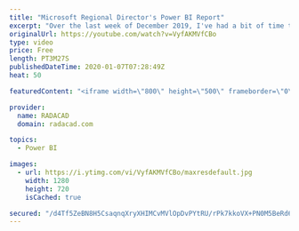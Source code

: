 ```yaml
---
title: "Microsoft Regional Director's Power BI Report"
excerpt: "Over the last week of December 2019, I've had a bit of time to play with some free available datasets over the internet. One of them was the SQL Saturday data which I built a Power BI report for it, and another one is the Microsoft Regional Director's data. Let's see what I built for that. here is the"
originalUrl: https://youtube.com/watch?v=VyfAKMVfCBo
type: video
price: Free
length: PT3M27S
publishedDateTime: 2020-01-07T07:28:49Z
heat: 50

featuredContent: "<iframe width=\"800\" height=\"500\" frameborder=\"0\" src=\"https://www.youtube.com/embed/VyfAKMVfCBo\" allow=\"accelerometer; autoplay; encrypted-media; gyroscope; picture-in-picture\" allowfullscreen></iframe>"

provider:
  name: RADACAD
  domain: radacad.com

topics:
  - Power BI

images:
  - url: https://i.ytimg.com/vi/VyfAKMVfCBo/maxresdefault.jpg
    width: 1280
    height: 720
    isCached: true

secured: "/d4Tf5ZeBN8H5CsaqnqXryXHIMCvMVlOpDvPYtRU/rPk7kkoVX+PN0M5BeRd6TYBQoyQLYYylBbnqvWw6OMAIM9MF5NV+QjrrdWbKsE3MaXw89KnETJgYtt+BDljeJuHUFfdeSlVHMSSC58NelJ+d3+Bz4E6juX8ar4c8K7IX/BMLhhrAijH5gSrIj34gC8OgqS39ziAxHZnrD2n69f514C75IWUv2vKI3cXyVc4dFYg+B4fSVS50dDA11X/7nT/aWLB/2PEz8V2ncsXJt0Iv/Sq4RndjL/nLmgANdjUVU4W1o0OTjFLeTKqh7OD6bU1rIaaL6pW5QCNt0dqwsK/tcsEQ0MMfuFRWIx4Ovt9shgAhiTXkeGaL/lF2FFzh6TDw96BCMu7Tty/BvNlVjN6z877ER11Xmjh2Io5a+uR6zM=;W6EkzY1jmXoijSH//T9hTQ=="
---
```


